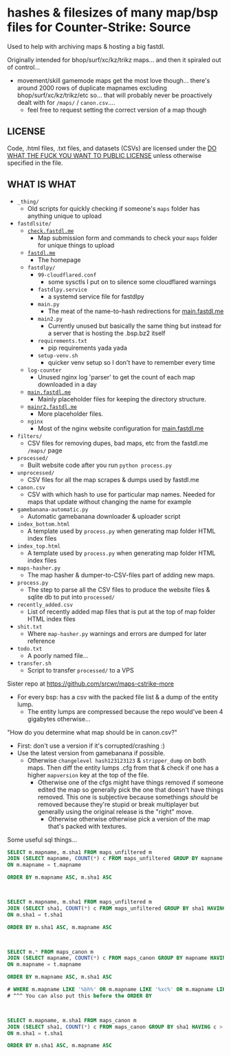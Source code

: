 # hashes & filesizes of many map/bsp files for Counter-Strike: Source

Used to help with archiving maps & hosting a big fastdl.

Originally intended for bhop/surf/xc/kz/trikz maps... and then it spiraled out of control...
- movement/skill gamemode maps get the most love though... there's around 2000 rows of duplicate mapnames excluding bhop/surf/xc/kz/trikz/etc so... that will probably never be proactively dealt with for `/maps/` / `canon.csv`....
	- feel free to request setting the correct version of a map though

## LICENSE
Code, .html files, .txt files, and datasets (CSVs) are licensed under the [DO WHAT THE FUCK YOU WANT TO PUBLIC LICENSE](http://www.wtfpl.net/txt/copying/) unless otherwise specified in the file.

## WHAT IS WHAT
- `_thing/`
	- Old scripts for quickly checking if someone's `maps` folder has anything unique to upload
- `fastdlsite/`
	- [`check.fastdl.me`](https://check.fastdl.me/)
		- Map submission form and commands to check your `maps` folder for unique things to upload
	- [`fastdl.me`](https://fastdl.me/)
		- The homepage
	- `fastdlpy/`
		- `99-cloudflared.conf`
			- some sysctls I put on to silence some cloudflared warnings
		- `fastdlpy.service`
			- a systemd service file for fastdlpy
		- `main.py`
			- The meat of the name-to-hash redirections for [main.fastdl.me](https://main.fastdl.me/)
		- `main2.py`
			- Currently unused but basically the same thing but instead for a server that is hosting the .bsp.bz2 itself
		- `requirements.txt`
			- pip requirements yada yada
		- `setup-venv.sh`
			- quicker venv setup so I don't have to remember every time
	- `log-counter`
		- Unused nginx log 'parser' to get the count of each map downloaded in a day
	- [`main.fastdl.me`](https://main.fastdl.me/)
		- Mainly placeholder files for keeping the directory structure.
	- [`mainr2.fastdl.me`](https://mainr2.fastdl.me/)
		- More placeholder files.
	- `nginx`
		- Most of the nginx website configuration for [main.fastdl.me](https://main.fastdl.me/)
- `filters/`
	- CSV files for removing dupes, bad maps, etc from the fastdl.me `/maps/` page
- `processed/`
	- Built website code after you run `python process.py`
- `unprocessed/`
	- CSV files for all the map scrapes & dumps used by fastdl.me
- `canon.csv`
	- CSV with which hash to use for particular map names. Needed for maps that update without changing the name for example
- `gamebanana-automatic.py`
	- Automatic gamebanana downloader & uploader script
- `index_bottom.html`
	- A template used by `process.py` when generating map folder HTML index files
- `index_top.html`
	- A template used by `process.py` when generating map folder HTML index files
- `maps-hasher.py`
	- The map hasher & dumper-to-CSV-files part of adding new maps.
- `process.py`
	- The step to parse all the CSV files to produce the website files & sqlite db to put into `processed/`
- `recently_added.csv`
	- List of recently added map files that is put at the top of map folder HTML index files
- `shit.txt`
	- Where `map-hasher.py` warnings and errors are dumped for later reference
- `todo.txt`
	- A poorly named file...
- `transfer.sh`
	- Script to transfer `processed/` to a VPS


Sister repo at https://github.com/srcwr/maps-cstrike-more
- For every bsp: has a csv with the packed file list & a dump of the entity lump.
	- The entity lumps are compressed because the repo would've been 4 gigabytes otherwise...



"How do you determine what map should be in canon.csv?"
- First: don't use a version if it's corrupted/crashing :)
- Use the latest version from gamebanana if possible.
	- Otherwise `changelevel hash123123123` & `stripper_dump` on both maps.
	Then diff the entity lumps .cfg from that & check if one has a higher `mapversion` key at the top of the file.
		- Otherwise one of the cfgs might have things removed if someone edited the map so generally pick the one that doesn't have things removed. This one is subjective because somethings *should* be removed because they're stupid or break multiplayer but generally using the original release is the "right" move.
			- Otherwise otherwise otherwise pick a version of the map that's packed with textures.


Some useful sql things...
```sql
SELECT m.mapname, m.sha1 FROM maps_unfiltered m
JOIN (SELECT mapname, COUNT(*) c FROM maps_unfiltered GROUP BY mapname HAVING c > 1) t
ON m.mapname = t.mapname

ORDER BY m.mapname ASC, m.sha1 ASC



SELECT m.mapname, m.sha1 FROM maps_unfiltered m
JOIN (SELECT sha1, COUNT(*) c FROM maps_unfiltered GROUP BY sha1 HAVING c > 1) t
ON m.sha1 = t.sha1

ORDER BY m.sha1 ASC, m.mapname ASC



SELECT m.* FROM maps_canon m
JOIN (SELECT mapname, COUNT(*) c FROM maps_canon GROUP BY mapname HAVING c > 1) t
ON m.mapname = t.mapname

ORDER BY m.mapname ASC, m.sha1 ASC

# WHERE m.mapname LIKE '%bh%' OR m.mapname LIKE '%xc%' OR m.mapname LIKE '%kz%' OR m.mapname LIKE '%surf%' OR m.mapname LIKE '%trikz%'
# ^^^ You can also put this before the ORDER BY



SELECT m.mapname, m.sha1 FROM maps_canon m
JOIN (SELECT sha1, COUNT(*) c FROM maps_canon GROUP BY sha1 HAVING c > 1) t
ON m.sha1 = t.sha1

ORDER BY m.sha1 ASC, m.mapname ASC
```
